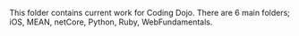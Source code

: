 This folder contains current work for Coding Dojo.  There are 6 main folders; iOS, MEAN, netCore, Python, Ruby, WebFundamentals.

